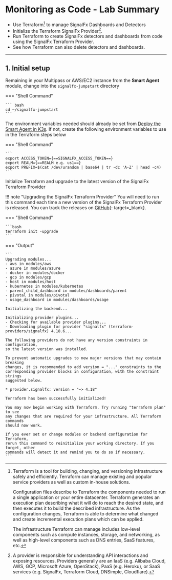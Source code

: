 # Monitoring as Code - Lab Summary

* Use Terraform[^1] to manage SignalFx Dashboards and Detectors
* Initialize the Terraform SignalFx Provider[^2].
* Run Terraform to create SignalFx detectors and dashboards from code using the SignalFx Terraform Provider.
* See how Terraform can also delete detectors and dashboards.

---

## 1. Initial setup

Remaining in your Multipass or AWS/EC2 instance from the **Smart Agent** module, change into the `signalfx-jumpstart` directory

=== "Shell Command"

    ``` bash
    cd ~/signalfx-jumpstart
    ```

The environment variables needed should already be set from [Deploy the Smart Agent in K3s](../../smartagent/k3s/#2-use-helm-to-deploy-agent). If not, create the following environment variables to use in the Terraform steps below

=== "Shell Command"

    ```
    export ACCESS_TOKEN={==SIGNALFX_ACCESS_TOKEN==}
    export REALM={==REALM e.g. us1==}
    export PREFIX=$(cat /dev/urandom | base64 | tr -dc 'A-Z' | head -c4)
    ```

Initialize Terraform and upgrade to the latest version of the SignalFx Terraform Provider

!!! note "Upgrading the SignalFx Terraform Provider"
    You will need to run this command each time a new version of the SignalFx Terraform Provider is released. You can track the releases on [GitHub](https://github.com/terraform-providers/terraform-provider-signalfx/releases){: target=_blank}.

=== "Shell Command"

    ```bash
    terraform init -upgrade
    ```

=== "Output"

    ```
    Upgrading modules...
    - aws in modules/aws
    - azure in modules/azure
    - docker in modules/docker
    - gcp in modules/gcp
    - host in modules/host
    - kubernetes in modules/kubernetes
    - parent_child_dashboard in modules/dashboards/parent
    - pivotal in modules/pivotal
    - usage_dashboard in modules/dashboards/usage

    Initializing the backend...

    Initializing provider plugins...
    - Checking for available provider plugins...
    - Downloading plugin for provider "signalfx" (terraform-providers/signalfx) 4.18.6...

    The following providers do not have any version constraints in configuration,
    so the latest version was installed.

    To prevent automatic upgrades to new major versions that may contain breaking
    changes, it is recommended to add version = "..." constraints to the
    corresponding provider blocks in configuration, with the constraint strings
    suggested below.

    * provider.signalfx: version = "~> 4.18"

    Terraform has been successfully initialized!

    You may now begin working with Terraform. Try running "terraform plan" to see
    any changes that are required for your infrastructure. All Terraform commands
    should now work.

    If you ever set or change modules or backend configuration for Terraform,
    rerun this command to reinitialize your working directory. If you forget, other
    commands will detect it and remind you to do so if necessary.
    ```

[^1]:
    Terraform is a tool for building, changing, and versioning infrastructure safely and efficiently. Terraform can manage existing and popular service providers as well as custom in-house solutions.

    Configuration files describe to Terraform the components needed to run a single application or your entire datacenter. Terraform generates an execution plan describing what it will do to reach the desired state, and then executes it to build the described infrastructure. As the configuration changes, Terraform is able to determine what changed and create incremental execution plans which can be applied.

    The infrastructure Terraform can manage includes low-level components such as compute instances, storage, and networking, as well as high-level components such as DNS entries, SaaS features, etc.
[^2]:
    A provider is responsible for understanding API interactions and exposing resources. Providers generally are an IaaS (e.g. Alibaba Cloud, AWS, GCP, Microsoft Azure, OpenStack), PaaS (e.g. Heroku), or SaaS services (e.g. SignalFx, Terraform Cloud, DNSimple, Cloudflare).
